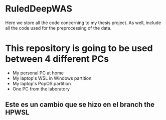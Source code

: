 # RuledDeepWAS
Here we store all the code concerning to my thesis project. As well, include all the code used for the preprocessing of the data.

# This repository is going to be used between 4 different PCs
* My personal PC at home
* My laptop's WSL in Windows partition
* My laptop's PopOS partition
* One PC from the laboratory

## Este es un cambio que se hizo en el branch the HPWSL
